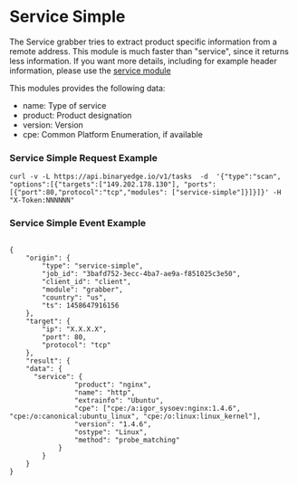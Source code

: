 # Service Simple

The Service grabber tries to extract product specific information from a remote address. This module is much faster than "service", since it returns less information. If you want more details, including for example header information, please use the [service module](https://github.com/binaryedge/api-publicdoc/blob/master/modules/service.md "service")

This modules provides the following data:

  * name: Type of service
  * product: Product designation
  * version: Version
  * cpe: Common Platform Enumeration, if available


### Service Simple Request Example

  ```
curl -v -L https://api.binaryedge.io/v1/tasks  -d  '{"type":"scan", "options":[{"targets":["149.202.178.130"], "ports":[{"port":80,"protocol":"tcp","modules": ["service-simple"]}]}]}' -H "X-Token:NNNNNN"
  ```

### Service Simple Event Example
```

{
	"origin": {
		"type": "service-simple",
		"job_id": "3bafd752-3ecc-4ba7-ae9a-f851025c3e50",
		"client_id": "client",
		"module": "grabber",
		"country": "us",
		"ts": 1458647916156
	},
	"target": {
		"ip": "X.X.X.X",
		"port": 80,
		"protocol": "tcp"
	},
	"result": {
    "data": {
      "service": {
				"product": "nginx",
				"name": "http",
				"extrainfo": "Ubuntu",
				"cpe": ["cpe:/a:igor_sysoev:nginx:1.4.6", "cpe:/o:canonical:ubuntu_linux", "cpe:/o:linux:linux_kernel"],
				"version": "1.4.6",
				"ostype": "Linux",
				"method": "probe_matching"
			}
		}
	}
}
```
